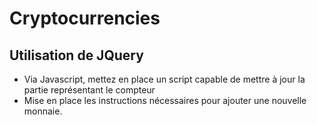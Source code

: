 # Cryptocurrencies
## Utilisation de JQuery
- Via Javascript, mettez en place un script capable de mettre à jour la partie représentant le compteur
- Mise en place les instructions nécessaires pour ajouter une nouvelle monnaie. 
